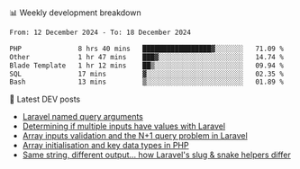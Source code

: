 📊 Weekly development breakdown
<!--START_SECTION:waka-->

```txt
From: 12 December 2024 - To: 18 December 2024

PHP              8 hrs 40 mins   █████████████████▓░░░░░░░   71.09 %
Other            1 hr 47 mins    ███▓░░░░░░░░░░░░░░░░░░░░░   14.74 %
Blade Template   1 hr 12 mins    ██▒░░░░░░░░░░░░░░░░░░░░░░   09.94 %
SQL              17 mins         ▓░░░░░░░░░░░░░░░░░░░░░░░░   02.35 %
Bash             13 mins         ▒░░░░░░░░░░░░░░░░░░░░░░░░   01.89 %
```

<!--END_SECTION:waka-->

📕 Latest DEV posts
<!-- BLOG-POST-LIST:START -->
- [Laravel named query arguments](https://dev.to/michaelvickersuk/laravel-named-query-arguments-28kd)
- [Determining if multiple inputs have values with Laravel](https://dev.to/michaelvickersuk/determining-if-multiple-inputs-have-values-with-laravel-km6)
- [Array inputs validation and the N+1 query problem in Laravel](https://dev.to/michaelvickersuk/array-inputs-validation-and-the-n1-query-problem-in-laravel-2agb)
- [Array initialisation and key data types in PHP](https://dev.to/michaelvickersuk/array-initialisation-and-key-data-types-in-php-1e5b)
- [Same string, different output... how Laravel&#39;s slug &amp; snake helpers differ](https://dev.to/michaelvickersuk/same-string-different-output-how-laravels-slug-snake-helpers-differ-1ccj)
<!-- BLOG-POST-LIST:END -->
